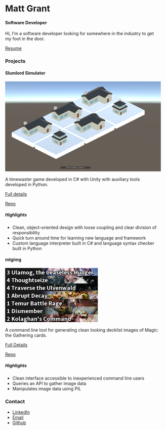 # Matt Grant
#### Software Developer

Hi, I'm a software developer looking for somewhere in the industry to get my foot in the door.

[Resume](https://github.com/DFXLuna/DFXLuna.github.io/blob/master/ResumeOct2017.pdf)

### Projects

#### Slumlord Simulator
![Slumlord Simulator1](https://github.com/DFXLuna/DFXLuna.github.io/blob/master/images/SS3.png "Slumlord Simulator Screenshot")

A timewaster game developed in C# with Unity with auxiliary tools developed in Python. 

[Full details](https://github.com/DFXLuna/DFXLuna.github.io/blob/master/projects/Slumlord.md) 

[Repo](https://github.com/DFXLuna/Slumlord-Simulator)

##### Highlights

* Clean, object-oriented design with loose coupling and clear division of responsiblilty
* Quick turn around time for learning new language and framework
* Custom language interpreter built in C# and language syntax checker built in Python

#### mtgimg
![mtgimg 1](https://github.com/DFXLuna/mtgimg/blob/master/out.png "mtgimg screenshot")

A command line tool for generating clean looking decklist images of Magic: the Gathering cards.

[Full Details](https://github.com/DFXLuna/DFXLuna.github.io/blob/master/projects/mtgimg.md)

[Repo](https://github.com/DFXLuna/mtgimg)

##### Highlights

* Clean interface accessible to inexperienced command line users
* Queries an API to gather image data
* Manipulates image data using PIL


### Contact

* [LinkedIn](https://www.linkedin.com/in/matt-grant-708462b1/)
* [Email](mailto:teamuba@gmail.com)
* [Github](https://github.com/DFXLuna)

